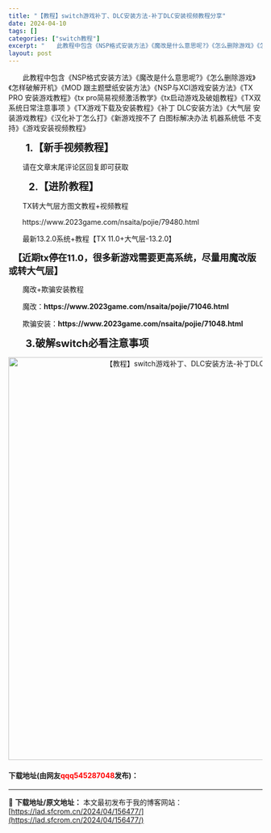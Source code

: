 ```yaml
---
title: "【教程】switch游戏补丁、DLC安装方法-补丁DLC安装视频教程分享"
date: 2024-04-10
tags: []
categories: ["switch教程"]
excerpt: "　　此教程中包含《NSP格式安装方法》《魔改是什么意思呢?》《怎么删除游戏》《怎样破解开机》《MOD 跟主题壁纸安装方法》《NSP与XCI游戏安装方法》《TX PRO 安装游戏教程》《tx pro简易视频激活教学》《tx启动游戏及破姐教程》《TX双系统日常注意事项 》《TX游戏下载及安装教程》《补丁&hellip;"
layout: post
---
```


 <p>　　此教程中包含《NSP格式安装方法》《魔改是什么意思呢?》《怎么删除游戏》《怎样破解开机》《MOD 跟主题壁纸安装方法》《NSP与XCI游戏安装方法》《TX PRO 安装游戏教程》《tx pro简易视频激活教学》《tx启动游戏及破姐教程》《TX双系统日常注意事项 》《TX游戏下载及安装教程》《补丁 DLC安装方法》《大气层 安装游戏教程》《汉化补丁怎么打》《新游戏按不了 白图标解决办法 机器系统低 不支持》《游戏安装视频教程》</p> <p>　<strong><span style="font-size:20px;">　1.【新手视频教程】</span></strong></p> <p>　　请在文章末尾评论区回复即可获取</p> <p><strong><span style="font-size:20px;">　　2.【进阶教程】</span></strong></p> <p>　　TX转大气层方图文教程+视频教程</p> <p>&nbsp; &nbsp; &nbsp;&nbsp;&nbsp;https://www.2023game.com/nsaita/pojie/79480.html</p> <p>　　最新13.2.0系统+教程【TX 11.0+大气层-13.2.0】</p> <p><strong><span style="font-size:18px;">　【近期tx停在11.0，很多新游戏需要更高系统，尽量用魔改版或转大气层】</span></strong></p> <p>　　魔改+欺骗安装教程</p> <p>　　魔改：<strong>https://www.2023game.com/nsaita/pojie/71046.html</strong></p> <p>　　欺骗安装：<strong>https://www.2023game.com/nsaita/pojie/71048.html</strong></p> <p>　<strong><span style="font-size:20px;">　3.破解switch必看注意事项</span></strong></p> <p align="center"><img align="" border="0" src="https://lad.sfcrom.cn/wp-content/uploads/2024/04/20240410_66162f6e67bd6.webp" width="797" alt="【教程】switch游戏补丁、DLC安装方法-补丁DLC安装视频教程分享" /></p> <p><h4>下载地址(由网友<font color="red">qqq545287048</font>发布)：</h4></p> 

---
📖 **下载地址/原文地址：** 本文最初发布于我的博客网站：[https://lad.sfcrom.cn/2024/04/156477/](https://lad.sfcrom.cn/2024/04/156477/)
